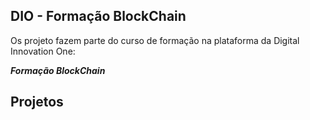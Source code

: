 ## DIO - Formação BlockChain

Os projeto fazem parte do curso de formação na plataforma da Digital Innovation One:

__*Formação BlockChain*__

## Projetos

